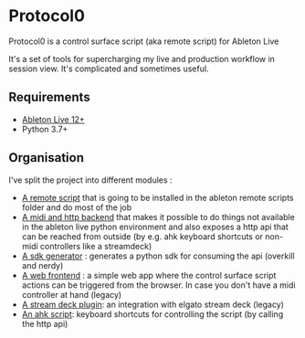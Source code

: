 # Protocol0

Protocol0 is a control surface script (aka remote script) for Ableton Live

It's a set of tools for supercharging my live and production workflow in session view.
It's complicated and sometimes useful.

## Requirements
- [Ableton Live 12+](https://www.ableton.com/fr/live/)
- Python 3.7+

## Organisation

I've split the project into different modules :
- [A remote script](https://github.com/lebrunthibault/protocol0/tree/main/p0_script) 
   that is going to be installed in the ableton remote scripts folder and do most of the job
- [A midi and http backend](https://github.com/lebrunthibault/protocol0/tree/main/p0_backend) that makes it possible
  to do things not available in the ableton live python environment and also exposes a http api
  that can be reached from outside (by e.g. ahk keyboard shortcuts or non-midi controllers like a streamdeck)
- [A sdk generator](https://github.com/lebrunthibault/protocol0/tree/main/p0_sdk) : generates a python sdk for consuming the api (overkill and nerdy)
- [A web frontend](https://github.com/lebrunthibault/protocol0/tree/main/p0_web) : a simple web app
  where the control surface script actions can be triggered from the browser. In case you don't have a midi controller at hand  (legacy)
- [A stream deck plugin](https://github.com/lebrunthibault/protocol0/tree/main/p0_stream_deck): an integration with elgato stream deck (legacy)
- [An ahk script](https://github.com/lebrunthibault/protocol0/tree/main/p0_ahk): keyboard shortcuts for controlling the script (by calling the http api)
